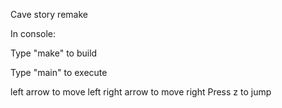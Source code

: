 Cave story remake

In console:

Type "make" to build

Type "main" to execute

left arrow to move left
right arrow to move right
Press z to jump